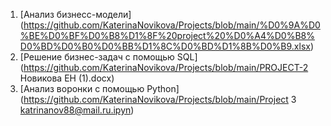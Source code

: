 1. [Анализ бизнесс-модели] (https://github.com/KaterinaNovikova/Projects/blob/main/%D0%9A%D0%BE%D0%BF%D0%B8%D1%8F%20project%20%D0%A4%D0%B8%D0%BD%D0%B0%D0%BB%D1%8C%D0%BD%D1%8B%D0%B9.xlsx)
2. [Решение бизнес-задач с помощью SQL](https://github.com/KaterinaNovikova/Projects/blob/main/PROJECT-2 Новикова ЕН (1).docx)
3. [Анализ воронки с помощью Python](https://github.com/KaterinaNovikova/Projects/blob/main/Project 3 katrinanov88@mail.ru.ipyn)
